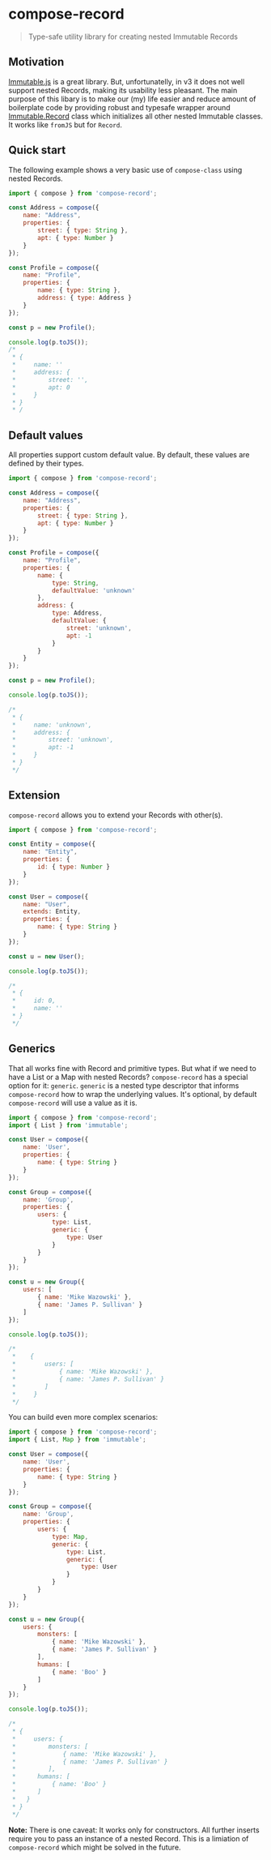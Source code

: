 # compose-record
> Type-safe utility library for creating nested Immutable Records

## Motivation

[Immutable.js](https://facebook.github.io/immutable-js/) is a great library. But, unfortunatelly, in v3 it does not well support nested Records, making its usability less pleasant.
The main purpose of this libary is to make our (my) life easier and reduce amount of boilerplate code by providing robust and typesafe wrapper around [Immutable.Record](https://facebook.github.io/immutable-js/docs/#/Record) class which initializes all other nested Immutable classes. It works like ``fromJS`` but for ``Record``.

## Quick start

The following example shows a very basic use of ``compose-class`` using nested Records.

````javascript
import { compose } from 'compose-record';

const Address = compose({
    name: "Address",
    properties: {
        street: { type: String },
        apt: { type: Number }
    }
});

const Profile = compose({
    name: "Profile",
    properties: {
        name: { type: String },
        address: { type: Address }
    }
});

const p = new Profile();

console.log(p.toJS()); 
/*
 * {
 *     name: ''
 *     address: {
 *         street: '',
 *         apt: 0
 *     }
 * }
 * /

````

## Default values

All properties support custom default value. By default, these values are defined by their types.   

````javascript
import { compose } from 'compose-record';

const Address = compose({
    name: "Address",
    properties: {
        street: { type: String },
        apt: { type: Number }
    }
});

const Profile = compose({
    name: "Profile",
    properties: {
        name: {
            type: String,
            defaultValue: 'unknown'
        },
        address: {
            type: Address,
            defaultValue: {
                street: 'unknown',
                apt: -1
            }
        }
    }
});

const p = new Profile();

console.log(p.toJS());

/*
 * {
 *     name: 'unknown',
 *     address: {
 *         street: 'unknown',
 *         apt: -1
 *     }
 * }
 */
````

## Extension

``compose-record`` allows you to extend your Records with other(s).

````javascript
import { compose } from 'compose-record';

const Entity = compose({
    name: "Entity",
    properties: {
        id: { type: Number }
    }
});

const User = compose({
    name: "User",
    extends: Entity,
    properties: {
        name: { type: String }
    }
});

const u = new User();

console.log(p.toJS());

/*
 * {
 *     id: 0,
 *     name: ''
 * }
 */

````

## Generics

That all works fine with Record and primitive types. But what if we need to have a List or a Map with nested Records? ``compose-record`` has a special option for it: ``generic``. 
``generic`` is a nested type descriptor that informs ``compose-record`` how to wrap the underlying values.
It's optional, by default ``compose-record`` will use a value as it is.

````javascript
import { compose } from 'compose-record';
import { List } from 'immutable';

const User = compose({
    name: 'User',
    properties: {
        name: { type: String }
    }
});

const Group = compose({
    name: 'Group',
    properties: {
        users: { 
            type: List,
            generic: {
                type: User
            }
        }
    }
});

const u = new Group({
    users: [
        { name: 'Mike Wazowski' },
        { name: 'James P. Sullivan' }
    ]
});

console.log(p.toJS());

/*
 *    {
 *        users: [
 *            { name: 'Mike Wazowski' },
 *            { name: 'James P. Sullivan' }
 *        ]
 *     }
 */

````

You can build even more complex scenarios:

````javascript
import { compose } from 'compose-record';
import { List, Map } from 'immutable';

const User = compose({
    name: 'User',
    properties: {
        name: { type: String }
    }
});

const Group = compose({
    name: 'Group',
    properties: {
        users: { 
            type: Map,
            generic: {
                type: List,
                generic: {
                    type: User
                }
            }
        }
    }
});

const u = new Group({
    users: {
        monsters: [
            { name: 'Mike Wazowski' },
            { name: 'James P. Sullivan' }
        ],
        humans: [
            { name: 'Boo' }
        ]
    }
});

console.log(p.toJS());

/*
 * {
 *     users: {
 *         monsters: [
 *             { name: 'Mike Wazowski' },
 *             { name: 'James P. Sullivan' }
 *         ],
 *      humans: [
 *          { name: 'Boo' }
 *      ]
 *   }
 * }
 */

````

**Note:** There is one caveat: It works only for constructors. All further inserts require you to pass an instance of a nested Record. This is a limiation of ```compose-record``` which might be solved in the future.